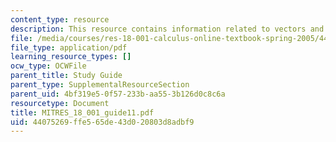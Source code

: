 ```yaml
---
content_type: resource
description: This resource contains information related to vectors and matrices.
file: /media/courses/res-18-001-calculus-online-textbook-spring-2005/44075269ffe565de43d020803d8adbf9_MITRES_18_001_guide11.pdf
file_type: application/pdf
learning_resource_types: []
ocw_type: OCWFile
parent_title: Study Guide
parent_type: SupplementalResourceSection
parent_uid: 4bf319e5-0f57-233b-aa55-3b126d0c8c6a
resourcetype: Document
title: MITRES_18_001_guide11.pdf
uid: 44075269-ffe5-65de-43d0-20803d8adbf9
---
```

